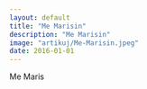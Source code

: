 ```yaml
---
layout: default
title: "Me Marisin"
description: "Me Marisin"
image: "artikuj/Me-Marisin.jpeg"
date: 2016-01-01
---
```

<div dir="ltr">Me Maris</div>
